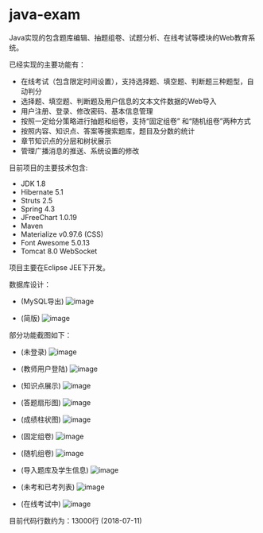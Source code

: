 # java-exam
Java实现的包含题库编辑、抽题组卷、试题分析、在线考试等模块的Web教育系统。

已经实现的主要功能有：
- 在线考试（包含限定时间设置），支持选择题、填空题、判断题三种题型，自动判分
- 选择题、填空题、判断题及用户信息的文本文件数据的Web导入
- 用户注册、登录、修改密码、基本信息管理
- 按照一定给分策略进行抽题和组卷，支持“固定组卷” 和“随机组卷”两种方式
- 按照内容、知识点、答案等搜索题库，题目及分数的统计
- 章节知识点的分层和树状展示
- 管理广播消息的推送、系统设置的修改

目前项目的主要技术包含:
- JDK 1.8
- Hibernate 5.1 
- Struts 2.5
- Spring 4.3
- JFreeChart 1.0.19
- Maven
- Materialize v0.97.6 (CSS)
- Font Awesome 5.0.13
- Tomcat 8.0 WebSocket

项目主要在Eclipse JEE下开发。

数据库设计：
- (MySQL导出)
![image](screenshots/db_design1.bmp)

- (简版)
![image](screenshots/db_design2.png)

部分功能截图如下：
- (未登录)
![image](screenshots/screenshot_nologin.png)

- (教师用户登陆)
![image](screenshots/screenshot_adminlogin.png)

- (知识点展示)
![image](screenshots/screenshot_chart3.png)

- (答题扇形图)
![image](screenshots/screenshot_chart2.png)

- (成绩柱状图)
![image](screenshots/screenshot_chart1.png)

- (固定组卷)
![image](screenshots/screenshot_compose1.png)

- (随机组卷)
![image](screenshots/screenshot_compose2.png)

- (导入题库及学生信息)
![image](screenshots/screenshot_importdata.png)

- (未考和已考列表)
![image](screenshots/screenshot_examlist.png)

- (在线考试中)
![image](screenshots/screenshot_exam1.png)

目前代码行数约为：13000行 (2018-07-11)
